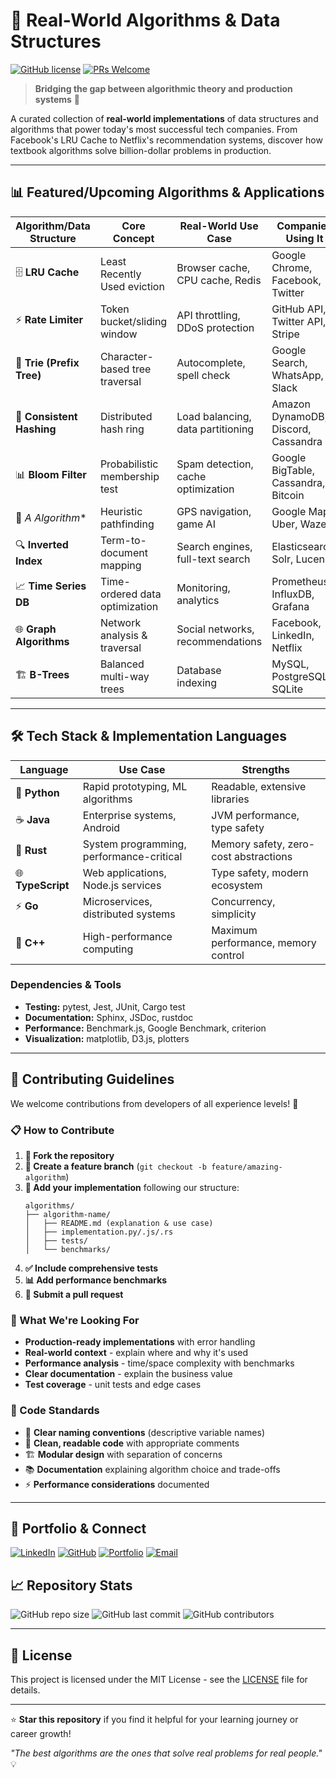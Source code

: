 # 🚀 Real-World Algorithms & Data Structures

[![GitHub license](https://img.shields.io/github/license/Phaham/Algos_In_Real_World?style=for-the-badge&color=green)](https://github.com/Phaham/Algos_In_Real_World/blob/main/LICENSE)
[![PRs Welcome](https://img.shields.io/badge/PRs-welcome-brightgreen.svg?style=for-the-badge)](https://github.com/Phaham/Algos_In_Real_World/pulls)

> **Bridging the gap between algorithmic theory and production systems** 🌉

A curated collection of **real-world implementations** of data structures and algorithms that power today's most successful tech companies. From Facebook's LRU Cache to Netflix's recommendation systems, discover how textbook algorithms solve billion-dollar problems in production.

---

## 📊 Featured/Upcoming Algorithms & Applications

| Algorithm/Data Structure | Core Concept | Real-World Use Case | Companies Using It |
|--------------------------|--------------|--------------------|--------------------|
| 🗄️ **LRU Cache** | Least Recently Used eviction | Browser cache, CPU cache, Redis | Google Chrome, Facebook, Twitter |
| ⚡ **Rate Limiter** | Token bucket/sliding window | API throttling, DDoS protection | GitHub API, Twitter API, Stripe |
| 🌳 **Trie (Prefix Tree)** | Character-based tree traversal | Autocomplete, spell check | Google Search, WhatsApp, Slack |
| 🔄 **Consistent Hashing** | Distributed hash ring | Load balancing, data partitioning | Amazon DynamoDB, Discord, Cassandra |
| 📊 **Bloom Filter** | Probabilistic membership test | Spam detection, cache optimization | Google BigTable, Cassandra, Bitcoin |
| 🎯 **A* Algorithm** | Heuristic pathfinding | GPS navigation, game AI | Google Maps, Uber, Waze |
| 🔍 **Inverted Index** | Term-to-document mapping | Search engines, full-text search | Elasticsearch, Solr, Lucene |
| 📈 **Time Series DB** | Time-ordered data optimization | Monitoring, analytics | Prometheus, InfluxDB, Grafana |
| 🌐 **Graph Algorithms** | Network analysis & traversal | Social networks, recommendations | Facebook, LinkedIn, Netflix |
| 🏗️ **B-Trees** | Balanced multi-way trees | Database indexing | MySQL, PostgreSQL, SQLite |

---

## 🛠️ Tech Stack & Implementation Languages

| Language | Use Case | Strengths |
|----------|----------|-----------|
| 🐍 **Python** | Rapid prototyping, ML algorithms | Readable, extensive libraries |
| ☕ **Java** | Enterprise systems, Android | JVM performance, type safety |
| 🦀 **Rust** | System programming, performance-critical | Memory safety, zero-cost abstractions |
| 🌐 **TypeScript** | Web applications, Node.js services | Type safety, modern ecosystem |
| ⚡ **Go** | Microservices, distributed systems | Concurrency, simplicity |
| 🔧 **C++** | High-performance computing | Maximum performance, memory control |

### Dependencies & Tools
- **Testing:** pytest, Jest, JUnit, Cargo test
- **Documentation:** Sphinx, JSDoc, rustdoc
- **Performance:** Benchmark.js, Google Benchmark, criterion
- **Visualization:** matplotlib, D3.js, plotters

---

## 🤝 Contributing Guidelines

We welcome contributions from developers of all experience levels! 🌟

### 📋 How to Contribute

1. **🍴 Fork the repository**
2. **🌿 Create a feature branch** (`git checkout -b feature/amazing-algorithm`)
3. **📝 Add your implementation** following our structure:
   ```
   algorithms/
   ├── algorithm-name/
   │   ├── README.md (explanation & use case)
   │   ├── implementation.py/.js/.rs
   │   ├── tests/
   │   └── benchmarks/
   ```
4. **✅ Include comprehensive tests**
5. **📊 Add performance benchmarks**
6. **🔄 Submit a pull request**

### 🎯 What We're Looking For

- **Production-ready implementations** with error handling
- **Real-world context** - explain where and why it's used
- **Performance analysis** - time/space complexity with benchmarks
- **Clear documentation** - explain the business value
- **Test coverage** - unit tests and edge cases

### 📜 Code Standards

- 📝 **Clear naming conventions** (descriptive variable names)
- 🧹 **Clean, readable code** with appropriate comments
- 🏗️ **Modular design** with separation of concerns
- 📚 **Documentation** explaining algorithm choice and trade-offs
- ⚡ **Performance considerations** documented

---

## 🌟 Portfolio & Connect

[![LinkedIn](https://img.shields.io/badge/LinkedIn-0077B5?style=for-the-badge&logo=linkedin&logoColor=white)](https://linkedin.com/in/phaham)
[![GitHub](https://img.shields.io/badge/GitHub-100000?style=for-the-badge&logo=github&logoColor=white)](https://github.com/Phaham)
[![Portfolio](https://img.shields.io/badge/Portfolio-FF5722?style=for-the-badge&logo=todoist&logoColor=white)](https://phaham.netlify.app)
[![Email](https://img.shields.io/badge/Email-D14836?style=for-the-badge&logo=gmail&logoColor=white)](mailto:phaham17@gmail.com)


## 📈 Repository Stats

![GitHub repo size](https://img.shields.io/github/repo-size/Phaham/Algos_In_Real_World?style=flat-square)
![GitHub last commit](https://img.shields.io/github/last-commit/Phaham/Algos_In_Real_World?style=flat-square)
![GitHub contributors](https://img.shields.io/github/contributors/Phaham/Algos_In_Real_World?style=flat-square)

---

## 📄 License

This project is licensed under the MIT License - see the [LICENSE](LICENSE) file for details.

---

⭐ **Star this repository** if you find it helpful for your learning journey or career growth!

*"The best algorithms are the ones that solve real problems for real people."* 💡
